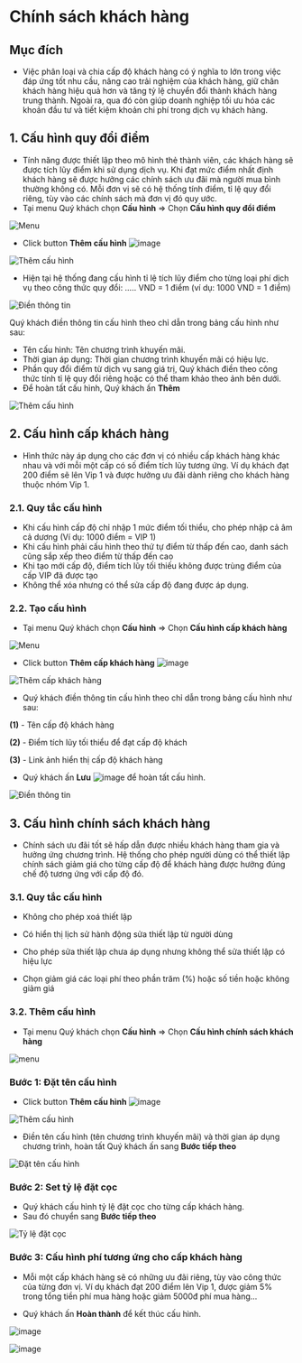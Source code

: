 # Chính sách khách hàng
## Mục đích
- Việc phân loại và chia cấp độ khách hàng có ý nghĩa to lớn trong việc đáp ứng tốt nhu cầu, nâng cao trải nghiệm của khách hàng, giữ chân khách hàng hiệu quả hơn và tăng tỷ lệ chuyển đổi thành khách hàng trung thành. Ngoài ra, qua đó còn giúp doanh nghiệp tối ưu hóa các khoản đầu tư và tiết kiệm khoản chi phí trong dịch vụ khách hàng.

## 1. Cấu hình quy đổi điểm
- Tính năng được thiết lập theo mô hình thẻ thành viên, các khách hàng sẽ được tích lũy điểm khi sử dụng dịch vụ. 
Khi đạt mức điểm nhất định khách hàng sẽ được hưởng các chính sách ưu đãi mà người mua bình thường không có. Mỗi đơn vị sẽ có hệ thống tính điểm, tỉ lệ quy đổi riêng, tùy vào các chính sách mà đơn vị đó quy ước.
- Tại menu Quý khách chọn **Cấu hình** => Chọn **Cấu hình quy đổi điểm**

![Menu](https://user-images.githubusercontent.com/73226975/160079530-14ff5ba7-8879-4a32-b0a5-57a13dccc5d0.png)

- Click button **Thêm cấu hình** ![image](https://user-images.githubusercontent.com/73226975/160079862-87011140-8c01-48e3-adfa-9735398f6f6d.png)

![Thêm cấu hình](https://user-images.githubusercontent.com/73226975/160079591-9ff40ba6-75ee-4844-bc4e-789f4a711217.png)

- Hiện tại hệ thống đang cấu hình tỉ lệ tích lũy điểm cho từng loại phí dịch vụ theo công thức quy đổi: ….. VND = 1 điểm (ví dụ: 1000 VND = 1 điểm)

![Điền thông tin](https://user-images.githubusercontent.com/73226975/160081750-0b33cb72-d814-4a03-ae5b-379473da2016.png)

Quý khách điền thông tin cấu hình theo chỉ dẫn trong bảng cấu hình như sau:
- Tên cấu hình: Tên chương trình khuyến mãi.
- Thời gian áp dụng: Thời gian chương trình khuyến mãi có hiệu lực.
- Phần quy đổi điểm từ dịch vụ sang giá trị, Quý khách điền theo công thức tính tỉ lệ quy đổi riêng hoặc có thể tham khảo theo ảnh bên dưới.
- Để hoàn tất cấu hình, Quý khách ấn **Thêm**

![Thêm cấu hình](https://user-images.githubusercontent.com/73226975/160081961-49595b7a-8a72-4708-adb9-6fa862201890.png)

## 2. Cấu hình cấp khách hàng
- Hình thức này áp dụng cho các đơn vị có nhiều cấp khách hàng khác nhau và với mỗi một cấp có số điểm tích lũy tương ứng. Ví dụ khách đạt 200 điểm sẽ lên Vip 1 và được hưởng ưu đãi dành riêng cho khách hàng thuộc nhóm Vip 1.

### 2.1. Quy tắc cấu hình
- Khi cấu hình cấp độ chỉ nhập 1 mức điểm tối thiểu, cho phép nhập cả âm cả dương (Ví dụ: 1000 điểm = VIP 1)
- Khi cấu hình phải cấu hình theo thứ tự điểm từ thấp đến cao, danh sách cũng sắp xếp theo điểm từ thấp đến cao
- Khi tạo mới cấp độ, điểm tích lũy tối thiếu không được trùng điểm của cấp VIP đã được tạo
- Không thể xóa nhưng có thể sửa cấp độ đang được áp dụng.

### 2.2. Tạo cấu hình
- Tại menu Quý khách chọn **Cấu hình** => Chọn **Cấu hình cấp khách hàng**

![Menu](https://user-images.githubusercontent.com/73226975/160091292-0e7fa8f6-9d7c-4fce-bbeb-8cb66ecda0bc.png)

- Click button **Thêm cấp khách hàng** ![image](https://user-images.githubusercontent.com/73226975/160091345-b1bec2cf-3e81-4455-b097-3243e355a622.png)

![Thêm cấp khách hàng](https://user-images.githubusercontent.com/73226975/160091010-b43cd280-7951-4dcc-b9b2-4bfefed7c07c.png)

- Quý khách điền thông tin cấu hình theo chỉ dẫn trong bảng cấu hình như sau:

**(1)** - Tên cấp độ khách hàng

**(2)** - Điểm tích lũy tối thiểu để đạt cấp độ khách

**(3)** - Link ảnh hiển thị cấp độ khách hàng

- Quý khách ấn **Lưu** ![image](https://user-images.githubusercontent.com/73226975/160092370-1179aaa7-7c58-45b4-8251-6a4ef3392165.png) để hoàn tất cấu hình.

![Điền thông tin](https://user-images.githubusercontent.com/73226975/160091654-f55deab9-082a-4e73-a390-9b1c6a22436c.png)

## 3. Cấu hình chính sách khách hàng
- Chính sách ưu đãi tốt sẽ hấp dẫn được nhiều khách hàng tham gia và hưởng ứng chương trình. Hệ thống cho phép người dùng có thể thiết lập chính sách giảm giá cho từng cấp độ để khách hàng được hưởng đúng chế độ tương ứng với cấp độ đó. 

### 3.1. Quy tắc cấu hình
- Không cho phép xoá thiết lập

- Có hiển thị lịch sử hành động sửa thiết lập từ người dùng

- Cho phép sửa thiết lập chưa áp dụng nhưng không thể sửa thiết lập có hiệu lực

- Chọn giảm giá các loại phí theo phần trăm (%) hoặc số tiền hoặc không giảm giá

### 3.2. Thêm cấu hình
- Tại menu Quý khách chọn **Cấu hình** => Chọn **Cấu hình chính sách khách hàng**

![menu](https://user-images.githubusercontent.com/73226975/160099517-6caf0213-8e51-46b8-a4c6-1218d4bb95b8.png)

### Bước 1: Đặt tên cấu hình
- Click button **Thêm cấu hình** ![image](https://user-images.githubusercontent.com/73226975/160099839-5e5ffc8d-0c7c-4f4a-9f53-8fbebef0e05d.png)

![Thêm cấu hình](https://user-images.githubusercontent.com/73226975/160099769-6afa8bda-7593-4621-a775-948605f64872.png)

- Điền tên cấu hình (tên chương trình khuyến mãi) và thời gian áp dụng chương trình, hoàn tất Quý khách ấn sang **Bước tiếp theo**

![Đặt tên cấu hình](https://user-images.githubusercontent.com/73226975/160097453-f64a5e94-1729-4ded-aa5f-c8f917fcc2e4.png)

### Bước 2: Set tỷ lệ đặt cọc
- Quý khách cấu hình tỷ lệ đặt cọc cho từng cấp khách hàng.
- Sau đó chuyển sang **Bước tiếp theo**

![Tỷ lệ đặt cọc](https://user-images.githubusercontent.com/73226975/160097640-293a7870-6dc4-4a4e-a886-1e3c4ea003a9.png)

### Bước 3: Cấu hình phí tương ứng cho cấp khách hàng
- Mỗi một cấp khách hàng sẽ có những ưu đãi riêng, tùy vào công thức của từng đơn vị.
Ví dụ khách đạt 200 điểm lên Vip 1, được giảm 5% trong tổng tiền phí mua hàng hoặc giảm 5000đ phí mua hàng...

- Quý khách ấn **Hoàn thành** để kết thúc cấu hình.

![image](https://user-images.githubusercontent.com/73226975/160097949-75380d36-9dec-44a5-b1d9-8d29a7d65732.png)

![image](https://user-images.githubusercontent.com/73226975/160098212-c0b0378d-bbc3-4c97-964f-44175fa19b62.png)



